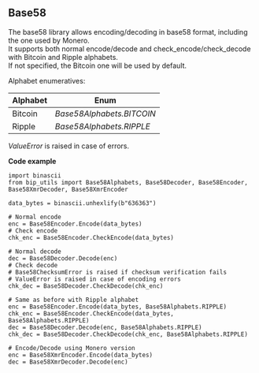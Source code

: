 ## Base58

The base58 library allows encoding/decoding in base58 format, including the one used by Monero.\
It supports both normal encode/decode and check_encode/check_decode with Bitcoin and Ripple alphabets.\
If not specified, the Bitcoin one will be used by default.

Alphabet enumeratives:

|Alphabet|Enum|
|---|---|
|Bitcoin|*Base58Alphabets.BITCOIN*|
|Ripple|*Base58Alphabets.RIPPLE*|

*ValueError* is raised in case of errors.

**Code example**

    import binascii
    from bip_utils import Base58Alphabets, Base58Decoder, Base58Encoder, Base58XmrDecoder, Base58XmrEncoder

    data_bytes = binascii.unhexlify(b"636363")

    # Normal encode
    enc = Base58Encoder.Encode(data_bytes)
    # Check encode
    chk_enc = Base58Encoder.CheckEncode(data_bytes)

    # Normal decode
    dec = Base58Decoder.Decode(enc)
    # Check decode
    # Base58ChecksumError is raised if checksum verification fails
    # ValueError is raised in case of encoding errors
    chk_dec = Base58Decoder.CheckDecode(chk_enc)

    # Same as before with Ripple alphabet
    enc = Base58Encoder.Encode(data_bytes, Base58Alphabets.RIPPLE)
    chk_enc = Base58Encoder.CheckEncode(data_bytes, Base58Alphabets.RIPPLE)
    dec = Base58Decoder.Decode(enc, Base58Alphabets.RIPPLE)
    chk_dec = Base58Decoder.CheckDecode(chk_enc, Base58Alphabets.RIPPLE)

    # Encode/Decode using Monero version
    enc = Base58XmrEncoder.Encode(data_bytes)
    dec = Base58XmrDecoder.Decode(enc)
